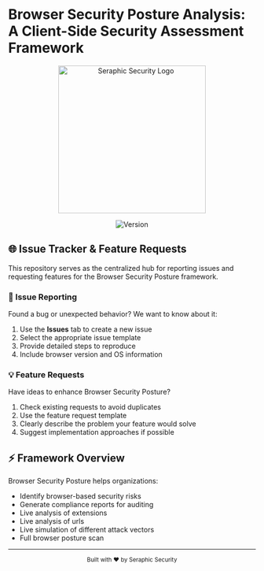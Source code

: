# Browser Security Posture Analysis: A Client-Side Security Assessment Framework

<div align="center">
  
  <img src="https://seraphicsecurity.com/wp-content/uploads/2022/12/logo-seraphic.png.webp" alt="Seraphic Security Logo" width="300"/>
  
  ![Version](https://img.shields.io/badge/status-active-success.svg)
  
</div>

## 🌐 Issue Tracker & Feature Requests

This repository serves as the centralized hub for reporting issues and requesting features for the Browser Security Posture framework.

### 🚨 Issue Reporting

Found a bug or unexpected behavior? We want to know about it:

1. Use the **Issues** tab to create a new issue
2. Select the appropriate issue template
3. Provide detailed steps to reproduce
4. Include browser version and OS information

### 💡 Feature Requests

Have ideas to enhance Browser Security Posture?

1. Check existing requests to avoid duplicates
2. Use the feature request template
3. Clearly describe the problem your feature would solve
4. Suggest implementation approaches if possible

## ⚡ Framework Overview

Browser Security Posture helps organizations:

- Identify browser-based security risks
- Generate compliance reports for auditing
- Live analysis of extensions
- Live analysis of urls
- Live simulation of different attack vectors
- Full browser posture scan


---

<div align="center">
  <sub>Built with ❤️ by Seraphic Security</sub>
</div>